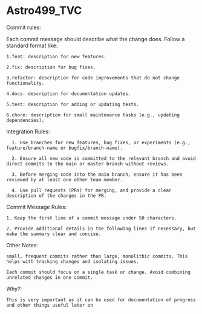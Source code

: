 # Astro499_TVC

Commit rules:

  Each commit message should describe what the change does. Follow a standard format like:
	
	1.feat: description for new features.
	
  	2.fix: description for bug fixes.
	 
  	3.refactor: description for code improvements that do not change functionality.
	 
  	4.docs: description for documentation updates.
	 
  	5.test: description for adding or updating tests.
	 
  	6.chore: description for small maintenance tasks (e.g., updating dependencies).
  
  Integration Rules:
	
	  1. Use branches for new features, bug fixes, or experiments (e.g., feature/branch-name or bugfix/branch-name).
	 
	  2. Ensure all new code is committed to the relevant branch and avoid direct commits to the main or master branch without reviews.
	 
	  3. Before merging code into the main branch, ensure it has been reviewed by at least one other team member.
	 
	  4. Use pull requests (PRs) for merging, and provide a clear description of the changes in the PR.

  Commit Message Rules:
	
  	1. Keep the first line of a commit message under 50 characters.
	 
  	2. Provide additional details in the following lines if necessary, but make the summary clear and concise.
    
  Other Notes:
	
	small, frequent commits rather than large, monolithic commits. This helps with tracking changes and isolating issues.
 
  	Each commit should focus on a single task or change. Avoid combining unrelated changes in one commit.
  
  Why?: 
	
	This is very important as it can be used for documentation of progress and other things useful later on
     
